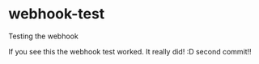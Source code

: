 # webhook-test
Testing the webhook

If you see this the webhook test worked.  It really did! :D
second commit!!
